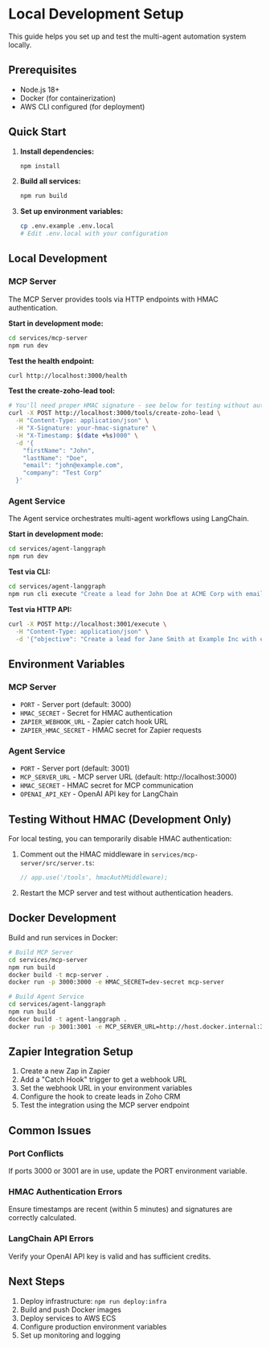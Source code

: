 # Local Development Setup

This guide helps you set up and test the multi-agent automation system locally.

## Prerequisites

- Node.js 18+
- Docker (for containerization)
- AWS CLI configured (for deployment)

## Quick Start

1. **Install dependencies:**
   ```bash
   npm install
   ```

2. **Build all services:**
   ```bash
   npm run build
   ```

3. **Set up environment variables:**
   ```bash
   cp .env.example .env.local
   # Edit .env.local with your configuration
   ```

## Local Development

### MCP Server

The MCP Server provides tools via HTTP endpoints with HMAC authentication.

**Start in development mode:**
```bash
cd services/mcp-server
npm run dev
```

**Test the health endpoint:**
```bash
curl http://localhost:3000/health
```

**Test the create-zoho-lead tool:**
```bash
# You'll need proper HMAC signature - see below for testing without auth
curl -X POST http://localhost:3000/tools/create-zoho-lead \
  -H "Content-Type: application/json" \
  -H "X-Signature: your-hmac-signature" \
  -H "X-Timestamp: $(date +%s)000" \
  -d '{
    "firstName": "John",
    "lastName": "Doe", 
    "email": "john@example.com",
    "company": "Test Corp"
  }'
```

### Agent Service

The Agent service orchestrates multi-agent workflows using LangChain.

**Start in development mode:**
```bash
cd services/agent-langgraph
npm run dev
```

**Test via CLI:**
```bash
cd services/agent-langgraph
npm run cli execute "Create a lead for John Doe at ACME Corp with email john@acme.com"
```

**Test via HTTP API:**
```bash
curl -X POST http://localhost:3001/execute \
  -H "Content-Type: application/json" \
  -d '{"objective": "Create a lead for Jane Smith at Example Inc with email jane@example.com"}'
```

## Environment Variables

### MCP Server
- `PORT` - Server port (default: 3000)
- `HMAC_SECRET` - Secret for HMAC authentication
- `ZAPIER_WEBHOOK_URL` - Zapier catch hook URL
- `ZAPIER_HMAC_SECRET` - HMAC secret for Zapier requests

### Agent Service  
- `PORT` - Server port (default: 3001)
- `MCP_SERVER_URL` - MCP server URL (default: http://localhost:3000)
- `HMAC_SECRET` - HMAC secret for MCP communication
- `OPENAI_API_KEY` - OpenAI API key for LangChain

## Testing Without HMAC (Development Only)

For local testing, you can temporarily disable HMAC authentication:

1. Comment out the HMAC middleware in `services/mcp-server/src/server.ts`:
   ```typescript
   // app.use('/tools', hmacAuthMiddleware);
   ```

2. Restart the MCP server and test without authentication headers.

## Docker Development

Build and run services in Docker:

```bash
# Build MCP Server
cd services/mcp-server
npm run build
docker build -t mcp-server .
docker run -p 3000:3000 -e HMAC_SECRET=dev-secret mcp-server

# Build Agent Service  
cd services/agent-langgraph
npm run build
docker build -t agent-langgraph .
docker run -p 3001:3001 -e MCP_SERVER_URL=http://host.docker.internal:3000 agent-langgraph
```

## Zapier Integration Setup

1. Create a new Zap in Zapier
2. Add a "Catch Hook" trigger to get a webhook URL
3. Set the webhook URL in your environment variables
4. Configure the hook to create leads in Zoho CRM
5. Test the integration using the MCP server endpoint

## Common Issues

### Port Conflicts
If ports 3000 or 3001 are in use, update the PORT environment variable.

### HMAC Authentication Errors
Ensure timestamps are recent (within 5 minutes) and signatures are correctly calculated.

### LangChain API Errors
Verify your OpenAI API key is valid and has sufficient credits.

## Next Steps

1. Deploy infrastructure: `npm run deploy:infra`
2. Build and push Docker images
3. Deploy services to AWS ECS
4. Configure production environment variables
5. Set up monitoring and logging